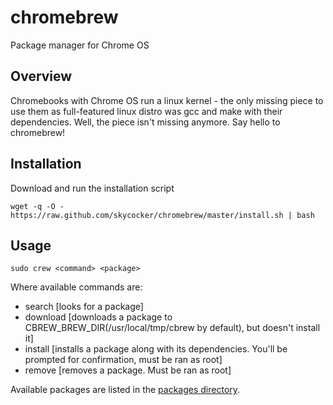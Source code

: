 chromebrew
==========

Package manager for Chrome OS

Overview
--------

Chromebooks with Chrome OS run a linux kernel - the only missing piece to use them as full-featured linux distro was gcc and make with their dependencies. Well, the piece isn't missing anymore. Say hello to chromebrew!

Installation
------------

Download and run the installation script

    wget -q -O - https://raw.github.com/skycocker/chromebrew/master/install.sh | bash

Usage
-----

    sudo crew <command> <package>

Where available commands are:
  
  * search [looks for a package]
  * download [downloads a package to CBREW_BREW_DIR(/usr/local/tmp/cbrew by default), but doesn't install it]
  * install [installs a package along with its dependencies. You'll be prompted for confirmation, must be ran as root]
  * remove [removes a package. Must be ran as root]
  
Available packages are listed in the [packages directory](https://github.com/skycocker/chromebrew/tree/master/packages). 
